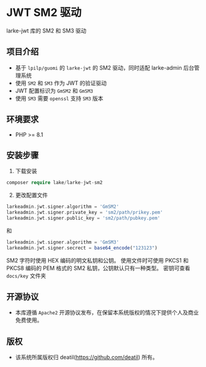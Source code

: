 # JWT SM2 驱动

larke-jwt 库的 SM2 和 SM3 驱动


## 项目介绍

*  基于 `lpilp/guomi` 的 `larke-jwt` 的 SM2 驱动，同时适配 larke-admin 后台管理系统
*  使用 `SM2` 和 `SM3` 作为 JWT 的验证驱动
*  JWT 配置标识为 `GmSM2` 和 `GmSM3`
*  使用 `SM3` 需要 `openssl` 支持 `SM3` 版本


## 环境要求

 - PHP >= 8.1


## 安装步骤

1. 下载安装

```php
composer require lake/larke-jwt-sm2
```

2. 更改配置文件

```php
larkeadmin.jwt.signer.algorithm = 'GmSM2'
larkeadmin.jwt.signer.private_key = 'sm2/path/prikey.pem'
larkeadmin.jwt.signer.public_key = 'sm2/path/pubkey.pem'
```
和
```php
larkeadmin.jwt.signer.algorithm = 'GmSM3'
larkeadmin.jwt.signer.secrect = base64_encode("123123")
```

SM2 字符时使用 HEX 编码的明文私钥和公钥。
使用文件时可使用 PKCS1 和 PKCS8 编码的 PEM 格式的 SM2 私钥，公钥默认只有一种类型。
密钥可查看 `docs/key` 文件夹 


## 开源协议

*  本库遵循 `Apache2` 开源协议发布，在保留本系统版权的情况下提供个人及商业免费使用。 


## 版权

*  该系统所属版权归 deatil(https://github.com/deatil) 所有。
